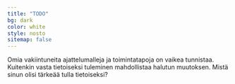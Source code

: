```yaml
---
title: "TODO"
bg: dark
color: white
style: nosto
sitemap: false
---
```


Omia vakiintuneita ajattelumalleja ja toimintatapoja on vaikea tunnistaa. Kuitenkin vasta tietoiseksi tuleminen mahdollistaa halutun muutoksen. Mistä sinun olisi tärkeää tulla tietoiseksi?
